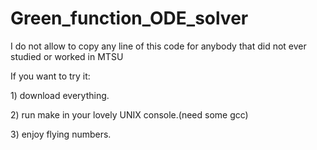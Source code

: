 # Green_function_ODE_solver
I do not allow to copy any line of this code for anybody that did not ever studied or worked in MTSU

If you want to try it:
<p> 1) download everything.
<p> 2) run make in your lovely UNIX console.(need some gcc)
<p> 3) enjoy flying numbers.
